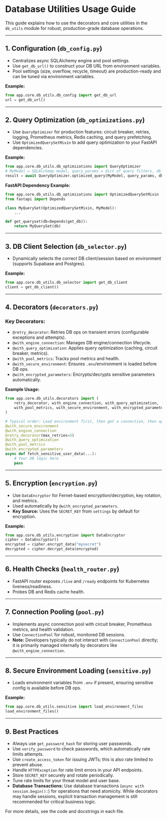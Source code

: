 # Database Utilities Usage Guide

This guide explains how to use the decorators and core utilities in the `db_utils` module for robust, production-grade database operations.

---

## 1. Configuration (`db_config.py`)
- Centralizes async SQLAlchemy engine and pool settings.
- Use `get_db_url()` to construct your DB URL from environment variables.
- Pool settings (size, overflow, recycle, timeout) are production-ready and can be tuned via environment variables.

**Example:**
```python
from app.core.db_utils.db_config import get_db_url
url = get_db_url()
```

---

## 2. Query Optimization (`db_optimizations.py`)
- Use `QueryOptimizer` for production features: circuit breaker, retries, logging, Prometheus metrics, Redis caching, and query prefetching.
- Use `OptimizedQuerySetMixin` to add query optimization to your FastAPI dependencies.

**Example:**
```python
from app.core.db_utils.db_optimizations import QueryOptimizer
# MyModel = SQLAlchemy model, query_params = dict of query filters, db_session = async session
result = await QueryOptimizer.optimized_query(MyModel, query_params, db_session)
```

**FastAPI Dependency Example:**
```python
from app.core.db_utils.db_optimizations import OptimizedQuerySetMixin
from fastapi import Depends

class MyQuerySet(OptimizedQuerySetMixin, MyModel):
    ...

def get_queryset(db=Depends(get_db)):
    return MyQuerySet(db)
```

---

## 3. DB Client Selection (`db_selector.py`)
- Dynamically selects the correct DB client/session based on environment (supports Supabase and Postgres).

**Example:**
```python
from app.core.db_utils.db_selector import get_db_client
client = get_db_client()
```

---

## 4. Decorators (`decorators.py`)

### Key Decorators:
- `@retry_decorator`: Retries DB ops on transient errors (configurable exceptions and attempts).
- `@with_engine_connection`: Manages DB engine/connection lifecycle.
- `@with_query_optimization`: Applies query optimization (caching, circuit breaker, metrics).
- `@with_pool_metrics`: Tracks pool metrics and health.
- `@with_secure_environment`: Ensures `.env`/environment is loaded before DB ops.
- `@with_encrypted_parameters`: Encrypts/decrypts sensitive parameters automatically.

**Example Usage:**
```python
from app.core.db_utils.decorators import (
    retry_decorator, with_engine_connection, with_query_optimization,
    with_pool_metrics, with_secure_environment, with_encrypted_parameters
)

# Typical order: Load environment first, then get a connection, then apply optimizations/retries to the operation using that connection.
@with_secure_environment
@with_engine_connection
@retry_decorator(max_retries=5)
@with_query_optimization
@with_pool_metrics
@with_encrypted_parameters
async def fetch_sensitive_user_data(...):
    # Your DB logic here
    pass
```

---

## 5. Encryption (`encryption.py`)
- Use `DataEncryptor` for Fernet-based encryption/decryption, key rotation, and metrics.
- Used automatically by `@with_encrypted_parameters`.
- **Key Source:** Uses the `SECRET_KEY` from `settings` by default for encryption.

**Example:**
```python
from app.core.db_utils.encryption import DataEncryptor
cipher = DataEncryptor()
encrypted = cipher.encrypt_data("mysecret")
decrypted = cipher.decrypt_data(encrypted)
```

---

## 6. Health Checks (`health_router.py`)
- FastAPI router exposes `/live` and `/ready` endpoints for Kubernetes liveness/readiness.
- Probes DB and Redis cache health.

---

## 7. Connection Pooling (`pool.py`)
- Implements async connection pool with circuit breaker, Prometheus metrics, and health validation.
- Use `ConnectionPool` for robust, monitored DB sessions.
- **Note:** Developers typically do not interact with `ConnectionPool` directly; it is primarily managed internally by decorators like `@with_engine_connection`.

---

## 8. Secure Environment Loading (`sensitive.py`)
- Loads environment variables from `.env` if present, ensuring sensitive config is available before DB ops.

**Example:**
```python
from app.core.db_utils.sensitive import load_environment_files
load_environment_files()
```

---

## 9. Best Practices
- Always use `get_password_hash` for storing user passwords.
- Use `verify_password` to check passwords, which automatically rate limits attempts.
- Use `create_access_token` for issuing JWTs; this is also rate limited to prevent abuse.
- Handle `HTTPException` for rate limit errors in your API endpoints.
- Store `SECRET_KEY` securely and rotate periodically.
- Tune rate limits for your threat model and user base.
- **Database Transactions:** Use database transactions (`async with session.begin():`) for operations that need atomicity. While decorators may handle sessions, explicit transaction management is still recommended for critical business logic.

For more details, see the code and docstrings in each file.